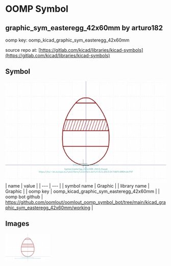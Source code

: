 # OOMP Symbol  
## graphic_sym_easteregg_42x60mm  by arturo182  
  
oomp key: oomp_kicad_graphic_sym_easteregg_42x60mm  
  
source repo at: [https://gitlab.com/kicad/libraries/kicad-symbols](https://gitlab.com/kicad/libraries/kicad-symbols)  
## Symbol  
  
[![working.png](working_600.png)](working.png)  
| name | value | 
| --- | --- | 
| symbol name | Graphic | 
| library name | Graphic | 
| oomp key | oomp_kicad_graphic_sym_easteregg_42x60mm | 
| oomp bot github | https://github.com/oomlout/oomlout_oomp_symbol_bot/tree/main/kicad_graphic_sym_easteregg_42x60mm/working | 
## Images  
  
[![working.png](working_140.png)](working.png)  
